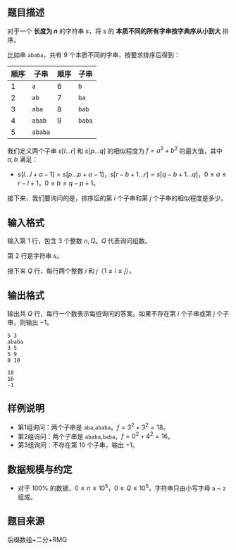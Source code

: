 ## 题目描述

对于一个 **长度为 $n$** 的字符串 $s$，将 $s$ 的 **本质不同的所有字串按字典序从小到大** 排序。

比如串 `ababa`，共有 $9$ 个本质不同的字串，按要求排序后得到：

|顺序|子串|顺序|子串|
|-|-|-|-|
|1|`a`|6|`b`|
|2|`ab`|7|`ba`|
|3|`aba`|8|`bab`|
|4|`abab`|9|`baba`|
|5|`ababa`| | |

我们定义两个子串 $s[l...r]$ 和 $s[p...q]$ 的相似程度为 $f = a^2 + b^2$ 的最大值，其中 $a,b$ 满足：

* $s[l...l+a-1] = s[p...p+a-1]$，$s[r-b+1...r] = s[q-b+1...q]$，$0 \leq a \leq r - l + 1$，$0 \leq b \leq q - p + 1$。

接下来，我们要询问的是，排序后的第 $i$ 个子串和第 $j$ 个子串的相似程度是多少。

## 输入格式

输入第 $1$ 行，包含 $3$ 个整数 $n,Q$。$Q$ 代表询问组数。

第 $2$ 行是字符串 $s$。

接下来 $Q$ 行，每行两个整数 $i$ 和 $j$（$1 \leq i \leq j$）。

## 输出格式

输出共 $Q$ 行，每行一个数表示每组询问的答案。如果不存在第 $i$ 个子串或第 $j$ 个子串，则输出 $-1$。

```input1
5 3
ababa
3 5
5 9
8 10
```

```output1
18
16
-1
```

## 样例说明

* 第1组询问：两个子串是 `aba`,`ababa`。$f = 3^2 + 3^2 = 18$。
* 第2组询问：两个子串是 `ababa`,`baba`。$f = 0^2 + 4^2 = 16$。
* 第3组询问：不存在第 $10$ 个子串，输出 $-1$。

## 数据规模与约定

* 对于 $100\%$ 的数据，$0 \leq n \leq 10^5$，$0 \leq Q \leq 10^5$，字符串只由小写字母 `a` ~ `z` 组成。

## 题目来源

后缀数组+二分+RMQ


